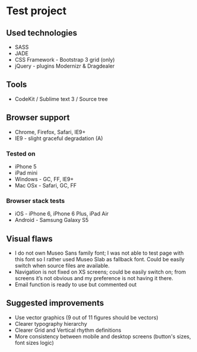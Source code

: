 # Test project

## Used technologies
- SASS
- JADE
- CSS Framework - Bootstrap 3 grid (only)
- jQuery - plugins Modernizr & Dragdealer 

## Tools
- CodeKit / Sublime text 3 / Source tree

## Browser support
- Chrome, Firefox, Safari, IE9+
- IE9 - slight graceful degradation (A)

### Tested on
- iPhone 5
- iPad mini
- Windows - GC, FF, IE9+
- Mac OSx - Safari, GC, FF

### Browser stack tests
- iOS - iPhone 6, iPhone 6 Plus, iPad Air
- Android - Samsung Galaxy S5

## Visual flaws
- I do not own Museo Sans family font; I was not able to test page with this font so I rather used Museo Slab as fallback font. Could be easily switch when source files are available.
- Navigation is not fixed on XS screens; could be easily switch on; from screens it’s not obvious and my preference is not having it there.
- Email function is ready to use but commented out

## Suggested improvements
- Use vector graphics (9 out of 11 figures should be vectors)
- Clearer typography hierarchy
- Clearer Grid and Vertical rhythm definitions
- More consistency between mobile and desktop screens (button's sizes, font sizes logic)
